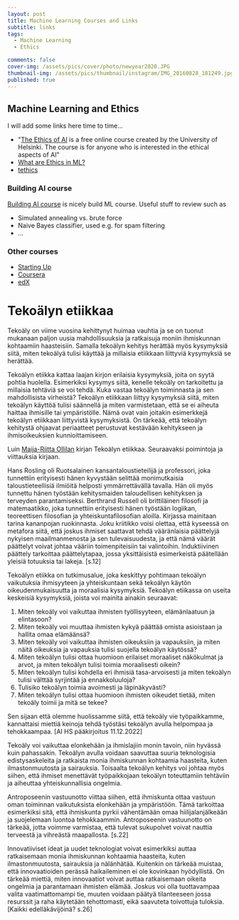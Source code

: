 ```yaml
---
layout: post
title: Machine Learning Courses and Links
subtitle: links
tags:
  - Machine Learning
  - Ethics

comments: false
cover-img: /assets/pics/cover/photo/newyear2020.JPG
thumbnail-img: /assets/pics/thumbnail/instagram/IMG_20160828_181249.jpg
published: true
---
```





## Machine Learning and Ethics

I will add some links here time to time...

- "[The Ethics of AI](https://ethics-of-ai.mooc.fi/) is a free online course created by the University of Helsinki. The course is for anyone who is interested in the ethical aspects of AI"
- [What are Ethics in ML?](https://www.youtube.com/watch?v=F0cxzESR7ec&list=PLtmWHNX-gukIU6V33Bc8eP8OD41I4GywR)
- [tethics](https://en.wikipedia.org/wiki/Silicon_Valley_(TV_series))


### Building AI course

[Building AI course](https://buildingai.elementsofai.com/) is nicely build ML course. Useful stuff to review such as
- Simulated annealing vs. brute force
- Naive Bayes classifier, used e.g. for spam filtering
- ...

### Other courses

- [Starting Up](https://starting-up.org/en/)
- [Coursera](https://www.coursera.org/)
- [edX](https://www.edx.org/)


# Tekoälyn etiikkaa

Tekoäly on viime vuosina kehittynyt huimaa vauhtia ja se on tuonut mukanaan paljon uusia mahdollisuuksia ja ratkaisuja moniin ihmiskunnan kohtaamiin haasteisiin. Samalla tekoälyn kehitys herättää myös kysymyksiä siitä, miten tekoälyä tulisi käyttää ja millaisia etiikkaan liittyviä kysymyksiä se herättää.

Tekoälyn etiikka kattaa laajan kirjon erilaisia kysymyksiä, joita on syytä pohtia huolella. Esimerkiksi kysymys siitä, kenelle tekoäly on tarkoitettu ja millaisia tehtäviä se voi tehdä. Kuka vastaa tekoälyn toiminnasta ja sen mahdollisista virheistä? Tekoälyn etiikkaan liittyy kysymyksiä siitä, miten tekoälyn käyttöä tulisi säännellä ja miten varmistetaan, että se ei aiheuta haittaa ihmisille tai ympäristölle. Nämä ovat vain joitakin esimerkkejä tekoälyn etiikkaan liittyvistä kysymyksistä. On tärkeää, että tekoälyn kehitystä ohjaavat periaatteet perustuvat kestävään kehitykseen ja ihmisoikeuksien kunnioittamiseen. 

Luin [Maija-Riitta Ollilan](https://www.adlibris.com/fi/kirja/tekoalyn-etiikkaa-9789511327493) kirjan Tekoälyn etiikkaa. Seuraavaksi poimintoja ja viittauksia kirjaan.

Hans Rosling oli Ruotsalainen kansantaloustieteilijä ja professori, joka tunnettiin erityisesti hänen kyvystään selittää monimutkaisia taloustieteellisiä ilmiöitä helposti ymmärrettävällä tavalla. Hän oli myös tunnettu hänen työstään kehitysmaiden taloudellisen kehityksen ja terveyden parantamiseksi. Berthrand Russell oli brittiläinen filosofi ja matemaatikko, joka tunnettiin erityisesti hänen työstään logiikan, teoreettisen filosofian ja yhteiskuntafilosofian aloilla. Kirjassa mainitaan tarina kananpojan ruokinnasta. Joku kriitikko voisi olettaa, että kyseessä on metafora siitä, että joskus ihmiset saattavat tehdä vääränlaisia päättelyjä nykyisen maailmanmenosta ja sen tulevaisuudesta, ja että nämä väärät päättelyt voivat johtaa vääriin toimenpiteisiin tai valintoihin. Induktiivinen päättely tarkoittaa päättelytapaa, jossa yksittäisistä esimerkeistä päätellään yleisiä totuuksia tai lakeja. [s.12]

Tekoälyn etiikka on tutkimusalue, joka keskittyy pohtimaan tekoälyn vaikutuksia ihmisyyteen ja yhteiskuntaan sekä tekoälyn käytön oikeudenmukaisuutta ja moraalisia kysymyksiä. Tekoälyn etiikassa on useita keskeisiä kysymyksiä, joista voi mainita ainakin seuraavat:

1. Miten tekoäly voi vaikuttaa ihmisten työllisyyteen, elämänlaatuun ja elintasoon?
2. Miten tekoäly voi muuttaa ihmisten kykyä päättää omista asioistaan ja hallita omaa elämäänsä?
3. Miten tekoäly voi vaikuttaa ihmisten oikeuksiin ja vapauksiin, ja miten näitä oikeuksia ja vapauksia tulisi suojella tekoälyn käytössä?
4. Miten tekoälyn tulisi ottaa huomioon erilaiset moraaliset näkökulmat ja arvot, ja miten tekoälyn tulisi toimia moraalisesti oikein?
5. Miten tekoälyn tulisi kohdella eri ihmisiä tasa-arvoisesti ja miten tekoälyn tulisi välttää syrjintää ja ennakkoluuloja?
6. Tulisiko tekoälyn toimia avoimesti ja läpinäkyvästi? 
7. Miten tekoälyn tulisi ottaa huomioon ihmisten oikeudet tietää, miten tekoäly toimii ja mitä se tekee?

Sen sijaan että olemme huolissamme siitä, että tekoäly vie työpaikkamme, kannattaisi miettiä keinoja tehdä työstäsi tekoälyn avulla helpompaa ja tehokkaampaa. [AI HS pääkirjoitus 11.12.2022]

Tekoäly voi vaikuttaa elonkehään ja ihmislajiin monin tavoin, niin hyvässä kuin pahassakin. Tekoälyn avulla voidaan saavuttaa suuria teknologisia edistysaskeleita ja ratkaista monia ihmiskunnan kohtaamia haasteita, kuten ilmastonmuutosta ja sairauksia. Toisaalta tekoälyn kehitys voi johtaa myös siihen, että ihmiset menettävät työpaikkojaan tekoälyn toteuttamiin tehtäviin ja aiheuttaa yhteiskunnallisia ongelmia.

Antroposeenin vastuunotto viittaa siihen, että ihmiskunta ottaa vastuun oman toiminnan vaikutuksista elonkehään ja ympäristöön. Tämä tarkoittaa esimerkiksi sitä, että ihmiskunta pyrkii vähentämään omaa hiilijalanjälkeään ja suojelemaan luontoa tehokkaammin. Antroposeenin vastuunotto on tärkeää, jotta voimme varmistaa, että tulevat sukupolvet voivat nauttia terveestä ja vihreästä maapallosta. [s.22]

Innovatiiviset ideat ja uudet teknologiat voivat esimerkiksi auttaa ratkaisemaan monia ihmiskunnan kohtaamia haasteita, kuten ilmastonmuutosta, sairauksia ja nälänhätää.
Kuitenkin on tärkeää muistaa, että innovaatioiden perässä haikaileminen ei ole kovinkaan hyödyllistä. On tärkeää miettiä, miten innovaatiot voivat auttaa ratkaisemaan oikeita ongelmia ja parantamaan ihmisten elämää. Joskus voi olla tuottavampaa valita vaatimattomampi tie, muuten voidaan päätyä tilanteeseen jossa resurssit ja raha käytetään tehottomasti, eikä saavuteta toivottuja tuloksia. [Kaikki edelläkävijöinä? s.26]

